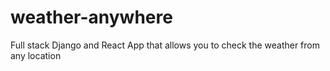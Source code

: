 # weather-anywhere
Full stack Django and React App that allows you to check the weather from any location
